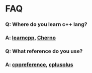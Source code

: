 # FAQ
### Q: Where do you learn c++ lang?
### A: [learncpp](https://www.learncpp.com), [Cherno](https://www.youtube.com/@TheCherno)
### Q: What reference do you use?
### A: [cppreference](https://en.cppreference.com/w/), [cplusplus](https://cplusplus.com/reference/)



